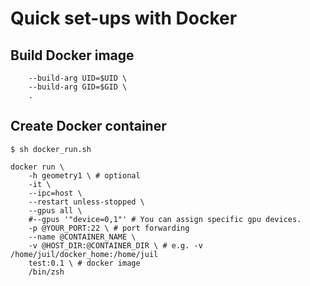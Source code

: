 # Quick set-ups with Docker

## Build Docker image
```$ docker build -t docker/juil:0.1 \ 
    --build-arg UID=$UID \
    --build-arg GID=$GID \ 
    .
```
## Create Docker container
```
$ sh docker_run.sh
```

```shell
docker run \
    -h geometry1 \ # optional
    -it \
    --ipc=host \ 
    --restart unless-stopped \
    --gpus all \
    #--gpus '"device=0,1"' # You can assign specific gpu devices.
    -p @YOUR_PORT:22 \ # port forwarding
    --name @CONTAINER_NAME \
    -v @HOST_DIR:@CONTAINER_DIR \ # e.g. -v /home/juil/docker_home:/home/juil
    test:0.1 \ # docker image
    /bin/zsh
```
